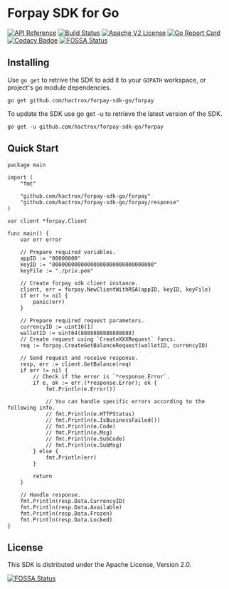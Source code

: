 # Forpay SDK for Go

[![API Reference](https://img.shields.io/badge/api-reference-blue.svg)](https://api.forpay.pro/docs/overview)
[![Build Status](https://travis-ci.org/hactrox/forpay-sdk-go.svg?branch=master)](https://travis-ci.org/github/hactrox/forpay-sdk-go)
[![Apache V2 License](https://img.shields.io/badge/license-Apache%20V2-blue.svg)](https://github.com/hactrox/forpay-sdk-go/blob/master/LICENSE.txt)
[![Go Report Card](https://goreportcard.com/badge/github.com/hactrox/forpay-sdk-go)](https://goreportcard.com/badge/github.com/hactrox/forpay-sdk-go)
[![Codacy Badge](https://api.codacy.com/project/badge/Grade/240e2b56c9624b35b9068aac3813a9a0)](https://www.codacy.com/manual/hactrox/forpay-sdk-go?utm_source=github.com&amp;utm_medium=referral&amp;utm_content=hactrox/forpay-sdk-go&amp;utm_campaign=Badge_Grade)
[![FOSSA Status](https://app.fossa.com/api/projects/git%2Bgithub.com%2Fhactrox%2Fforpay-sdk-go.svg?type=shield)](https://app.fossa.com/projects/git%2Bgithub.com%2Fhactrox%2Fforpay-sdk-go?ref=badge_shield)

## Installing

Use `go get` to retrive the SDK to add it to your `GOPATH` workspace, or project's go module dependencies.

```
go get github.com/hactrox/forpay-sdk-go/forpay
```

To update the SDK use go get -u to retrieve the latest version of the SDK.

```
go get -u github.com/hactrox/forpay-sdk-go/forpay
```

## Quick Start

``` golang
package main

import (
    "fmt"

    "github.com/hactrox/forpay-sdk-go/forpay"
    "github.com/hactrox/forpay-sdk-go/forpay/response"
)

var client *forpay.Client

func main() {
    var err error

    // Prepare required variables.
    appID := "00000000"
    keyID := "00000000000000000000000000000000"
    keyFile := "./priv.pem"

    // Create forpay sdk client instance.
    client, err = forpay.NewClientWithRSA(appID, keyID, keyFile)
    if err != nil {
        panic(err)
    }

    // Prepare required request parameters.
    currencyID := uint16(1)
    walletID := uint64(8888888888888888)
    // Create request using `CreateXXXRequest` funcs.
    req := forpay.CreateGetBalanceRequest(walletID, currencyID)

    // Send request and receive response.
    resp, err := client.GetBalance(req)
    if err != nil {
        // Check if the error is `*response.Error`.
        if e, ok := err.(*response.Error); ok {
            fmt.Println(e.Error())

            // You can handle specific errors according to the following info.
            // fmt.Println(e.HTTPStatus)
            // fmt.Println(e.IsBusinessFailed())
            // fmt.Println(e.Code)
            // fmt.Println(e.Msg)
            // fmt.Println(e.SubCode)
            // fmt.Println(e.SubMsg)
        } else {
            fmt.Println(err)
        }

        return
    }

    // Handle response.
    fmt.Println(resp.Data.CurrencyID)
    fmt.Println(resp.Data.Available)
    fmt.Println(resp.Data.Frozen)
    fmt.Println(resp.Data.Locked)
}
```

## License

This SDK is distributed under the Apache License, Version 2.0.

[![FOSSA Status](https://app.fossa.com/api/projects/git%2Bgithub.com%2Fhactrox%2Fforpay-sdk-go.svg?type=large)](https://app.fossa.com/projects/git%2Bgithub.com%2Fhactrox%2Fforpay-sdk-go?ref=badge_large)